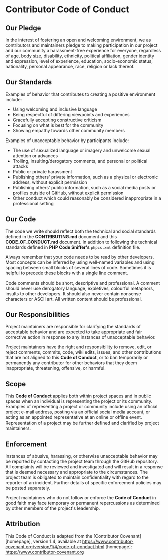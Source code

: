 # Contributor Code of Conduct

## Our Pledge

In the interest of fostering an open and welcoming environment, we as
contributors and maintainers pledge to making participation in our project and
our community a harassment-free experience for everyone, regardless of age, body
size, disability, ethnicity, political affiliation, gender identity and expression,
level of experience, education, socio-economic status, nationality, personal
appearance, race, religion or lack thereof. 

## Our Standards

Examples of behavior that contributes to creating a positive environment
include:

* Using welcoming and inclusive language
* Being respectful of differing viewpoints and experiences
* Gracefully accepting constructive criticism
* Focusing on what is best for the community
* Showing empathy towards other community members

Examples of unacceptable behavior by participants include:

* The use of sexualized language or imagery and unwelcome sexual attention or
  advances
* Trolling, insulting/derogatory comments, and personal or political attacks
* Public or private harassment
* Publishing others' private information, such as a physical or electronic
  address, without explicit permission
* Publishing others' public information, such as a social media posts or 
  profiles outside of GitHub, without explicit permission
* Other conduct which could reasonably be considered inappropriate in a
  professional setting

## Our Code

The code we write should reflect both the technical and social standards 
defined in the **CONTRIBUTING.md** document and this **CODE_OF_CONDUCT.md** document. 
In addition to following the technical standards defined in **PHP Code Sniffer's** 
`phpcs.xml` definition file. 

Always remember that your code needs to be read by other developers. Most concepts 
can be inferred by using well-named variables and using spacing between small blocks 
of several lines of code. Sometimes it is helpful to precede these blocks with a single 
line comment.

Code comments should be short, descriptive and professional. A comment 
should never use derogatory language, expletives, colourful metaphors, insults to 
other developers. It should also never contain nonsense characters or ASCII art. 
All written content should be professional.

## Our Responsibilities

Project maintainers are responsible for clarifying the standards of acceptable
behavior and are expected to take appropriate and fair corrective action in
response to any instances of unacceptable behavior.

Project maintainers have the right and responsibility to remove, edit, or
reject comments, commits, code, wiki edits, issues, and other contributions
that are not aligned to this **Code of Conduct**, or to ban temporarily or
permanently any contributor for other behaviors that they deem inappropriate,
threatening, offensive, or harmful.

## Scope

This **Code of Conduct** applies both within project spaces and in public spaces
when an individual is representing the project or its community. Examples of
representing a project or community include using an official project e-mail
address, posting via an official social media account, or acting as an appointed
representative at an online or offline event. Representation of a project may be
further defined and clarified by project maintainers.

## Enforcement

Instances of abusive, harassing, or otherwise unacceptable behavior may be
reported by contacting the project team through the GitHub repository. All 
complaints will be reviewed and investigated and will result in a response 
that is deemed necessary and appropriate to the circumstances. The project 
team is obligated to maintain confidentiality with regard to the reporter 
of an incident. Further details of specific enforcement policies may be 
posted separately.

Project maintainers who do not follow or enforce the **Code of Conduct** in good
faith may face temporary or permanent repercussions as determined by other
members of the project's leadership.

## Attribution

This Code of Conduct is adapted from the [Contributor Covenant][homepage], version 1.4,
available at https://www.contributor-covenant.org/version/1/4/code-of-conduct.html
[homepage]: https://www.contributor-covenant.org
